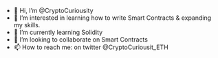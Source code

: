 - 👋 Hi, I’m @CryptoCuriousity
- 👀 I’m interested in learning how to write Smart Contracts & expanding my skills.
- 🌱 I’m currently learning Solidity
- 💞️ I’m looking to collaborate on Smart Contracts
- 📫 How to reach me: on twitter @CryptoCuriousit_ETH

<!---
CryptoCuriousity/CryptoCuriousity is a ✨ special ✨ repository because its `README.md` (this file) appears on your GitHub profile.
You can click the Preview link to take a look at your changes.
--->
